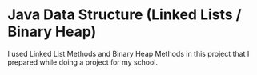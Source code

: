 # Java Data Structure (Linked Lists / Binary Heap)
 
I used Linked List Methods and Binary Heap Methods in this project that I prepared while doing a project for my school.
